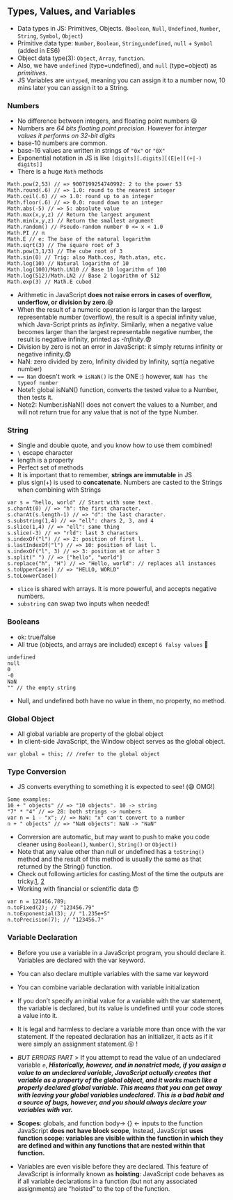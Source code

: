 ## Types, Values, and Variables
- Data types in JS: Primitives, Objects.  (`Boolean`, `Null`, `Undefined`, `Number`, `String`, `Symbol`, `Object`)
- Primitive data type: `Number`, `Boolean`, `String`,`undefined`, `null` + `Symbol` (added in ES6)
- Object data type(3): `Object`, `Array`, `function`.
- Also, we have `undefined` (type=undefined), and `null` (type=object) as _primitives_.
- JS Variables are `untyped`, meaning you can assign it to a number now, 10 mins later you can assign it to a String.

### Numbers
- No difference between integers, and floating point numbers  :laughing:
- Numbers are _64 bits floating point precision_. However for _interger values it performs on 32-bit digits_
- base-10 numbers are common.
- base-16 values are written in strings of `"0x"` or `"0X"`
- Exponential notation in JS is like `[digits][.digits][(E|e)[(+|-) digits]]`
- There is a huge `Math` methods
```
Math.pow(2,53) // => 9007199254740992: 2 to the power 53
Math.round(.6) // => 1.0: round to the nearest integer
Math.ceil(.6) // => 1.0: round up to an integer
Math.floor(.6) // => 0.0: round down to an integer
Math.abs(-5) // => 5: absolute value
Math.max(x,y,z) // Return the largest argument
Math.min(x,y,z) // Return the smallest argument
Math.random() // Pseudo-random number 0 <= x < 1.0
Math.PI // π
Math.E // e: The base of the natural logarithm
Math.sqrt(3) // The square root of 3
Math.pow(3,1/3) // The cube root of 3
Math.sin(0) // Trig: also Math.cos, Math.atan, etc.
Math.log(10) // Natural logarithm of 10
Math.log(100)/Math.LN10 // Base 10 logarithm of 100
Math.log(512)/Math.LN2 // Base 2 logarithm of 512
Math.exp(3) // Math.E cubed
```
- Arithmetic in JavaScript **does not raise errors in cases of overflow, underflow, or division by zero**.:sweat_smile:
- When the result of a numeric operation is larger than the largest representable number (overflow), the result is a special infinity value, which Java-Script prints as _Infinity_. Similarly, when a negative value becomes larger than the largest representable negative number, the result is negative infinity, printed as _-Infinity_.:fearful:
- Division by zero is not an error in JavaScript: it simply returns infinity or negative infinity.:fearful:
- NaN: zero divided by zero, Infinity divided by Infinity, sqrt(a negative number)
- `== Nan` doesn't work  => `isNaN()` is the ONE :) however, `NaN has the typeof number`
- Note1: global isNaN() function, converts the tested value to a Number, then tests it.
- Note2: Number.isNaN() does not convert the values to a Number, and will not return true for any value that is not of the type Number.

### String
- Single and double quote, and you know how to use them combined!
- `\` escape character 
- length is a property
- Perfect set of methods
- It is important that to remember, **strings are immutable** in JS
- plus sign(+) is used to **concatenate**.  Numbers are casted to the Strings when combining with Strings 
```
var s = "hello, world" // Start with some text.
s.charAt(0) // => "h": the first character.
s.charAt(s.length-1) // => "d": the last character.
s.substring(1,4) // => "ell": chars 2, 3, and 4
s.slice(1,4) // => "ell": same thing
s.slice(-3) // => "rld": last 3 characters
s.indexOf("l") // => 2: position of first l.
s.lastIndexOf("l") // => 10: position of last l.
s.indexOf("l", 3) // => 3: position at or after 3
s.split(" ") // => ["hello", "world"]
s.replace("h", "H") // => "Hello, world": // replaces all instances
s.toUpperCase() // => "HELLO, WORLD"
s.toLowwerCase()
```
- `slice` is shared with arrays. It is more powerful, and accepts negative numbers.
- `substring` can swap two inputs when needed!

### Booleans
- ok: true/false
- All true (objects, and arrays are included) except `6 falsy values` :imp:
```
undefined
null
0
-0
NaN
"" // the empty string
```
- Null, and undefined both have no value in them, no property, no method.

### Global Object
- All global variable are property of the global object
- In client-side JavaScript, the Window object serves as the global object. 
```
var global = this; // /refer to the global object
```

### Type Conversion
- JS converts everything to something it is expected to see! (:sweat_smile: OMG!)
```
Some examples:
10 + " objects" // => "10 objects". 10 -> string
"7" * "4" // => 28: both strings -> numbers
var n = 1 - "x"; // => NaN: "x" can't convert to a number
n + " objects" // => "NaN objects": NaN -> "NaN"
```
- Conversion are automatic, but may want to push to make you code cleaner using `Boolean()`, `Number()`, `String()` or `Object()`
- Note that any value other than null or undefined has a `toString()` method and the result of this method is usually the same as that returned by the String() function.
- Check out following articles for casting.Most of the time the outputs are tricky.[1](https://medium.freecodecamp.org/js-type-coercion-explained-27ba3d9a2839), [2](https://developer.mozilla.org/en-US/docs/Web/JavaScript/Guide/Expressions_and_Operators#Logical_operators)
- Working with financial or scientific data  :heart_eyes:
```
var n = 123456.789;
n.toFixed(2); // "123456.79"
n.toExponential(3); // "1.235e+5"
n.toPrecision(7); // "123456.7"
```

### Variable Declaration
- Before you use a variable in a JavaScript program, you should declare it. Variables are declared with the var keyword.
- You can also declare multiple variables with the same var keyword
- You can combine variable declaration with variable initialization
- If you don’t specify an initial value for a variable with the var statement, the variable is declared, but its value is undefined until your code stores a value into it.
- It is legal and harmless to declare a variable more than once with the var statement. If the repeated declaration has an initializer,
it acts as if it were simply an assignment statement.:stuck_out_tongue: !
- _BUT ERRORS PART_ > If you attempt to read the value of an undeclared variable :fist:, 
***Historically, however, and in nonstrict mode, if you assign a value to an undeclared variable, JavaScript actually creates that variable as a property of the global object, and it works much like a properly declared global variable. This means that you can get away with leaving your global variables undeclared. This is a bad habit and a source of bugs, however, and you should always declare your variables with var.***

- **Scopes**:  globals, and function body-> {} <- inputs to the function
JavaScript **does not have block scope**, Instead, JavaScript **uses function scope: variables are visible within the
function in which they are defined and within any functions that are nested within that function.**
- Variables are even visible before they are declared. This feature of JavaScript is informally known as **hoisting**: JavaScript code behaves as if all variable declarations in a function (but not any associated assignments) are “hoisted” to the top of the function.
